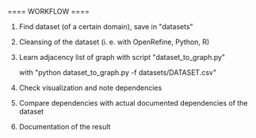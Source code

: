 ==== WORKFLOW ====

1. Find dataset (of a certain domain), save in "datasets" 

2. Cleansing of the dataset (i. e. with OpenRefine, Python, R)

3. Learn adjacency list of graph with script "dataset_to_graph.py"

	with "python dataset_to_graph.py -f datasets/DATASET.csv"

4. Check visualization and note dependencies

5. Compare dependencies with actual documented dependencies of the dataset

6. Documentation of the result
